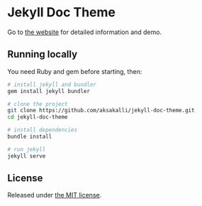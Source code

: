 # Jekyll Doc Theme

Go to [the website](https://aksakalli.github.io/jekyll-doc-theme/) for detailed information and demo.

## Running locally

You need Ruby and gem before starting, then:

```bash
# install jekyll and bundler
gem install jekyll bundler

# clone the project
git clone https://github.com/aksakalli/jekyll-doc-theme.git
cd jekyll-doc-theme

# install dependencies
bundle install

# run jekyll
jekyll serve
```

## License

Released under [the MIT license](LICENSE).

